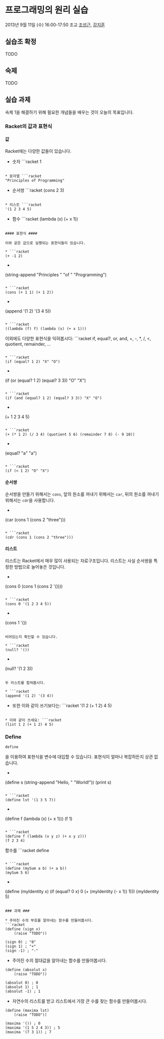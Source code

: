 # 프로그래밍의 원리 실습 #

2013년 9월 11일 (수) 16:00-17:50
조교 [조성근](http://ropas.snu.ac.kr/~skcho),
[강지훈](http://ropas.snu.ac.kr/~jhkang)

## 실습조 확정 ##

TODO

## 숙제 ##

TODO

## 실습 과제 ##

숙제 1을 해결하기 위해 필요한 개념들을 배우는 것이 오늘의 목표입니다.

### Racket의 값과 표현식 ###

#### 값 ####

Racket에는 다양한 값들이 있습니다.

* 숫자 ```racket
1
```

* 문자열 ```racket
"Principles of Programming"
```

* 순서쌍 ```racket
(cons 2 3)
```

* 리스트 ```racket
'(1 2 3 4 5)
```

* 함수 ```racket
(lambda (x) (+ x 1))
```

#### 표현식 ####

이와 같은 값으로 실행되는 표현식들이 있습니다.

* ```racket
(+ -1 2)
```

* ```racket
(string-append "Principles " "of " "Programming")
```

* ```racket
(cons (+ 1 1) (+ 1 2))
```

* ```racket
(append '(1 2) '(3 4 5))
```

* ```racket
((lambda (f) f) (lambda (x) (+ x 1)))
```

이외에도 다양한 표현식을 익혀봅시다: ```racket
if, equal?, or, and, +, -, *, /, <, quotient, remainder, ...
```

* ```racket
(if (equal? 1 2) "X" "O")
```

* ```racket
(if (or (equal? 1 2) (equal? 3 3)) "O" "X")
```

* ```racket
(if (and (equal? 1 2) (equal? 3 3)) "X" "O")
```

* ```racket
(+ 1 2 3 4 5)
```

* ```racket
(+ (* 1 2) (/ 3 4) (quotient 5 6) (remainder 7 8) (- 9 10))
```

* ```racket
(equal? "a" "a")
```

* ```racket
(if (< 1 2) "O" "X")
```

#### 순서쌍 ####

순서쌍을 만들기 위해서는 ```cons```, 앞의 원소를 꺼내기 위해서는
```car```, 뒤의 원소를 꺼내기 위해서는 ```cdr```을 사용합니다.

* ```racket
(car (cons 1 (cons 2 "three")))
```

* ```racket
(cdr (cons 1 (cons 2 "three")))
```

#### 리스트 ####

리스트는 Racket에서 매우 많이 사용되는 자료구조입니다. 리스트는 사실
순서쌍을 특정한 방법으로 늘어놓은 것입니다.

* ```racket
(cons 0 (cons 1 (cons 2 '())))
```

* ```racket
(cons 0 '(1 2 3 4 5))
```

* ```racket
(cons 1 '())
```

비어있는지 확인할 수 있습니다.

* ```racket
(null? '())
```

* ```racket
(null? '(1 2 3))
```

두 리스트를 합쳐봅시다.

* ```racket
(append '(1 2) '(3 4))
```

* 또한 이와 같이 쓰기보다는: ```racket
'(1 2 (+ 1 2) 4 5)
```

* 이와 같이 쓰세요: ```racket
(list 1 2 (+ 1 2) 4 5)
```

### Define ###

```racket
define
```
을 이용하여 표현식을 변수에 대입할 수 있습니다. 표현식이 얼마나 복잡하든지 상관 없습니다.

* ```racket
(define s (string-append "Hello, " "World!"))
(print s)
```

* ```racket
(define lst '(1 3 5 7))
```

* ```racket
(define f (lambda (x) (+ x 1)))
(f 1)
```

* ```racket
(define f (lambda (x y z) (+ x y z)))
(f 2 3 4)
```

함수를 ```racket
define
```하기 위한 편리한 방법이 있습니다.

* ```racket
(define (mySum a b) (+ a b))
(mySum 5 6)
```

* ```racket
(define (myIdentity x)
	(if (equal? 0 x)
		0
		(+ (myIdentity (- x 1)) 1)))
(myIdentity 5)
```

### 과제 ###

* 주어진 수의 부호를 알아내는 함수를 만들어봅시다.
```racket
(define (sign x)
    (raise "TODO"))

(sign 0) ; "0"
(sign 1) ; "+"
(sign -1) ; "-"
```

* 주어진 수의 절대값을 알아내는 함수를 만들어봅시다.
```racket
(define (absolut x)
    (raise "TODO"))

(absolut 0) ; 0
(absolut 1) ; 1
(absolut -1) ; 1
```

* 자연수의 리스트를 받고 리스트에서 가장 큰 수를 찾는 함수를 만들어봅시다.
```racket
(define (maxima lst)
    (raise "TODO"))

(maxima '()) ; 0
(maxima '(1 5 2 4 3)) ; 5
(maxima '(7 3 1)) ; 7
```
